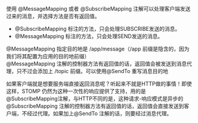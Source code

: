 使用 @MessageMapping 或者 @SubscribeMapping 注解可以处理客户端发送过来的消息，并选择方法是否有返回值。  
- @SubscribeMapping 标注的方法，只会处理SUBSCRIBE发送的消息。
- @MessageMapping 标注的方法，只会处理SEND发送的消息。

@MessageMapping 指定目的地是 /app/message（/app 前缀是隐含的，因为我们将其配置为应用的目的地前缀）  
@MessageMapping 注解的控制器方法有返回值的话，返回值会被发送到消息代理，只不过会添加上 /topic 前缀。可以使用@SendTo 重写消息目的地  

如果客户端就是想要服务端直接返回消息呢？听起来不就是HTTP做的事情！即使这样，STOMP 仍然为这种一次性的响应提供了支持，用的是@SubscribeMapping注解，与HTTP不同的是，这种请求-响应模式是异步的  
@SubscribeMapping 注解的控制器方法有返回值的话，返回值会直接发送到客户端，不经过代理。如果加上@SendTo 注解的话，则要经过消息代理。
